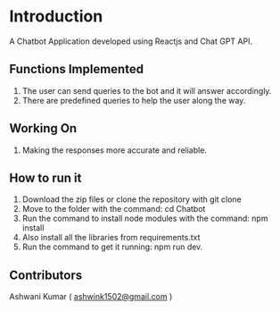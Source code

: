 # Introduction
A Chatbot Application developed using Reactjs and Chat GPT API.

## Functions Implemented
1. The user can send queries to the bot and it will answer accordingly.
2. There are predefined queries to help the user along the way.

## Working On
1. Making the responses more accurate and reliable.

## How to run it
1. Download the zip files or clone the repository with git clone
2. Move to the folder with the command: cd Chatbot
3. Run the command to install node modules with the command: npm install
4. Also install all the libraries from requirements.txt
5. Run the command to get it running:  npm run dev.

## Contributors

Ashwani Kumar ( ashwink1502@gmail.com )
